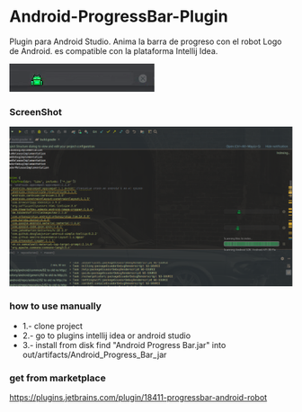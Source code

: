 # Android-ProgressBar-Plugin
Plugin para Android Studio. Anima la barra de progreso con el robot Logo de Android.
es compatible con la plataforma Intellij Idea. 

![GitHub Logo](/imagesGit/demo.gif)

### ScreenShot
![GitHub Logo](/imagesGit/acreenshot.png)
### how to use manually
- 1.- clone project
- 2.- go to plugins intellij idea or android studio
- 3.- install from disk find "Android Progress Bar.jar" into out/artifacts/Android_Progress_Bar_jar
### get from marketplace
https://plugins.jetbrains.com/plugin/18411-progressbar-android-robot
